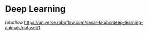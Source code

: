 # Deep Learning

roboflow <a src='https://universe.roboflow.com/cesar-kkubx/deep-learning-animals/dataset/1'>https://universe.roboflow.com/cesar-kkubx/deep-learning-animals/dataset/1</a>
